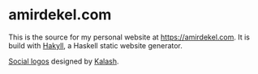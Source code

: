 amirdekel.com
=============

This is the source for my personal website at <https://amirdekel.com>. It is build with [Hakyll](https://jaspervdj.be/hakyll/), a Haskell static website generator.

[Social logos](https://www.iconfinder.com/iconsets/social-media-and-logos-11) designed by [Kalash](https://www.iconfinder.com/Kalashnyk).
